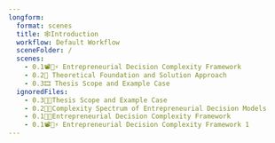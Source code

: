 ```yaml
---
longform:
  format: scenes
  title: 🕸️Introduction
  workflow: Default Workflow
  sceneFolder: /
  scenes:
    - 0.1📽️🔄⚡ Entrepreneurial Decision Complexity Framework
    - 0.2🧠 Theoretical Foundation and Solution Approach
    - 0.3🎞️ Thesis Scope and Example Case
  ignoredFiles:
    - 0.3😵‍💫Thesis Scope and Example Case
    - 0.2🏳️‍🌈Complexity Spectrum of Entrepreneurial Decision Models
    - 0.1😵‍💫Entrepreneurial Decision Complexity Framework
    - 0.1📽️🔄⚡ Entrepreneurial Decision Complexity Framework 1
---
```

